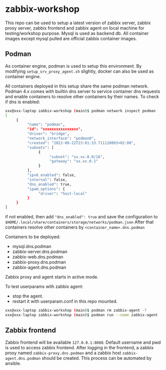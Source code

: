 # zabbix-workshop
This repo can be used to setup a latest version of zabbix server, zabbix proxy server, zabbix frontend and zabbix agent on local machine for testing/workshop purpose. Mysql is used as backend db. 
All container images except mysql pulled are official zabbix container images.

## Podman
As container engine, podman is used to setup this environment. By modifying `setup_srv_proxy_agent.sh` slightly, docker can also be used as container engine.   

All containers deployed in this setup share the same podman network. Podman 4.x comes with builtin dns server to service container dns requests and enable containers to resolve other containers by their names. To check if dns is enabled:

```sh
xxx@xxx-laptop zabbix-workshop (main)$ podman network inspect podman
[
     {
          "name": "podman",
          "id": "xxxxxxxxxxxxxxxx",
          "driver": "bridge",
          "network_interface": "podman0",
          "created": "2022-08-22T23:01:33.711120093+02:00",
          "subnets": [
               {
                    "subnet": "xx.xx.0.0/16",
                    "gateway": "xx.xx.0.1"
               }
          ],
          "ipv6_enabled": false,
          "internal": false,
          "dns_enabled": true,
          "ipam_options": {
               "driver": "host-local"
          }
     }
] 
```
if not enabled, then add `"dns_enabled": true` and save the configuration to `$HOME/.local/share/containers/storage/networks/podman.json`
After that containers resolve other containers by `<container_name>.dns.podman`

Containers to be deployed:

- mysql.dns.podman
- zabbix-server.dns.podman
- zabbix-web.dns.podman
- zabbix-proxy.dns.podman
- zabbix-agent.dns.podman

Zabbix proxy and agent starts in active mode.

To test userparams with zabbix agent:

- stop the agent.
- restart it with userparam.conf in this repo mounted.

```sh
xxx@xxx-laptop zabbix-workshop (main)$ podman rm zabbix-agent -f
xxx@xxx-laptop zabbix-workshop (main)$ podman run --name zabbix-agent -v $(pwd)/userparam.conf:/etc/zabbix/zabbix_agentd.d/userparam.conf:Z -e ZBX_HOSTNAME="zabbix-agent.dns.podman"  --network podman -e ZBX_SERVER_HOST="zabbix-proxy.dns.podman" -d docker.io/zabbix/zabbix-agent 
```

## Zabbix frontend

Zabbix frontend will be available `127.0.0.1:8080`. Default username and pwd is used to access zabbix frontend. 
After logging in the frontend, a zabbix proxy named `zabbix-proxy.dns.podman` and a zabbix host `zabbix-agent.dns.podman` should be created. This process can be automated by ansible.

  

